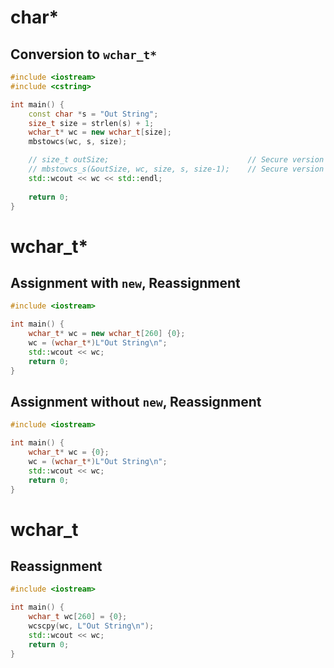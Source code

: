 # char*
## Conversion to `wchar_t*`
```c++
#include <iostream>
#include <cstring>

int main() {
    const char *s = "Out String";
    size_t size = strlen(s) + 1;  
    wchar_t* wc = new wchar_t[size]; 
    mbstowcs(wc, s, size);

    // size_t outSize;                               // Secure version in Visual Studio
    // mbstowcs_s(&outSize, wc, size, s, size-1);    // Secure version in Visual Studio
    std::wcout << wc << std::endl;
    
    return 0;
}
```


# wchar_t*

## Assignment with `new`, Reassignment

```c++
#include <iostream>

int main() {
    wchar_t* wc = new wchar_t[260] {0};
    wc = (wchar_t*)L"Out String\n";
    std::wcout << wc;
    return 0;
}
```

## Assignment without `new`, Reassignment

```c++
#include <iostream>

int main() {
    wchar_t* wc = {0};
    wc = (wchar_t*)L"Out String\n";
    std::wcout << wc;
    return 0;
}
```


# wchar_t
## Reassignment

```c++
#include <iostream>

int main() {
    wchar_t wc[260] = {0};
    wcscpy(wc, L"Out String\n");
    std::wcout << wc;
    return 0;
}
```
